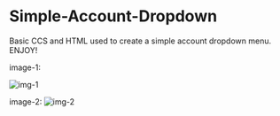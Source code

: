# Simple-Account-Dropdown

Basic CCS and HTML used to create a simple account dropdown menu.
ENJOY!


image-1:

![img-1](https://user-images.githubusercontent.com/32097896/175830805-14a8d92c-b22d-4129-8656-4661ca938f76.PNG)

image-2: 
![img-2](https://user-images.githubusercontent.com/32097896/175830808-b1cf1c48-8f4c-44bc-a789-1755678b89be.png)
